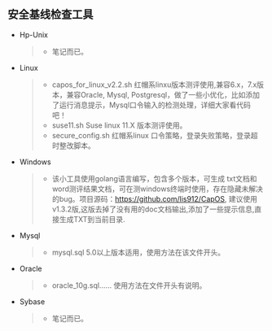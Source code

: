 ## 安全基线检查工具



* Hp-Unix
	> * 笔记而已。
* Linux
	> * capos_for_linux_v2.2.sh 	        红帽系linxu版本测评使用,兼容6.x，7.x版本，兼容Oracle, Mysql, Postgresql，做了一些小优化，比如添加了运行消息提示，Mysql口令输入的检测处理，详细大家看代码吧！
	> * suse11.sh			Suse linux 11.X 版本测评使用。
	> * secure_config.sh 	红帽系linux 口令策略，登录失败策略，登录超时整改脚本。
* Windows
    > * 该小工具使用golang语言编写，包含多个版本，可生成 txt文档和word测评结果文档，可在测windows终端时使用，存在隐藏未解决的bug。项目源码：https://github.com/lis912/CapOS,  建议使用v1.3.2版,这版去掉了没有用的doc文档输出,添加了一些提示信息,直接生成TXT到当前目录.
* Mysql
	> * mysql.sql			5.0以上版本适用，使用方法在该文件开头。		
* Oracle
	> * oracle_10g.sql……	使用方法在文件开头有说明。
* Sybase
	> * 笔记而已。

